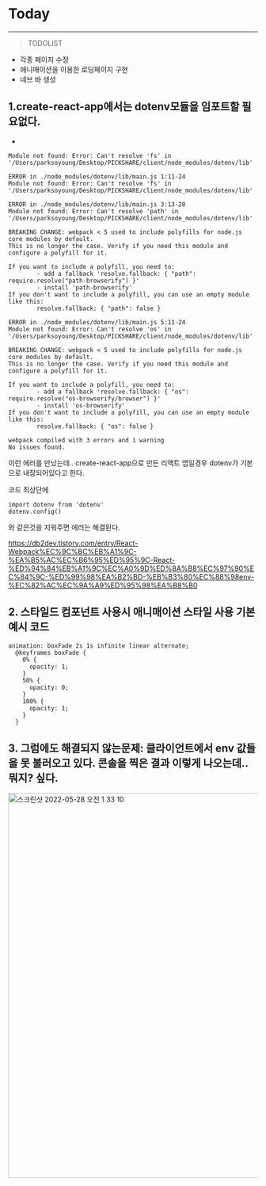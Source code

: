 # Today
-------------------
> TODOLIST
>
- 각종 페이지 수정
- 애니매이션을 이용한 로딩페이지 구현
- 네브 바 생성


## 1.create-react-app에서는 dotenv모듈을 임포트할 필요없다.
- 

```
Module not found: Error: Can't resolve 'fs' in '/Users/parksoyoung/Desktop/PICKSHARE/client/node_modules/dotenv/lib'

ERROR in ./node_modules/dotenv/lib/main.js 1:11-24
Module not found: Error: Can't resolve 'fs' in '/Users/parksoyoung/Desktop/PICKSHARE/client/node_modules/dotenv/lib'

ERROR in ./node_modules/dotenv/lib/main.js 3:13-28
Module not found: Error: Can't resolve 'path' in '/Users/parksoyoung/Desktop/PICKSHARE/client/node_modules/dotenv/lib'

BREAKING CHANGE: webpack < 5 used to include polyfills for node.js core modules by default.
This is no longer the case. Verify if you need this module and configure a polyfill for it.

If you want to include a polyfill, you need to:
        - add a fallback 'resolve.fallback: { "path": require.resolve("path-browserify") }'
        - install 'path-browserify'
If you don't want to include a polyfill, you can use an empty module like this:
        resolve.fallback: { "path": false }

ERROR in ./node_modules/dotenv/lib/main.js 5:11-24
Module not found: Error: Can't resolve 'os' in '/Users/parksoyoung/Desktop/PICKSHARE/client/node_modules/dotenv/lib'

BREAKING CHANGE: webpack < 5 used to include polyfills for node.js core modules by default.
This is no longer the case. Verify if you need this module and configure a polyfill for it.

If you want to include a polyfill, you need to:
        - add a fallback 'resolve.fallback: { "os": require.resolve("os-browserify/browser") }'
        - install 'os-browserify'
If you don't want to include a polyfill, you can use an empty module like this:
        resolve.fallback: { "os": false }

webpack compiled with 3 errors and 1 warning
No issues found.

```
이런 에러를 만났는데.. create-react-app으로 만든 리액트 앱일경우 dotenv가 기본으로 내장되어있다고 한다. 




코드 최상단에
```
import dotenv from 'dotenv' 
dotenv.config() 
```
와 같은것을 지워주면 에러는 해결된다.

https://db2dev.tistory.com/entry/React-Webpack%EC%9C%BC%EB%A1%9C-%EA%B5%AC%EC%B6%95%ED%95%9C-React-%ED%94%84%EB%A1%9C%EC%A0%9D%ED%8A%B8%EC%97%90%EC%84%9C-%ED%99%98%EA%B2%BD-%EB%B3%80%EC%88%98env-%EC%82%AC%EC%9A%A9%ED%95%98%EA%B8%B0




## 2. 스타일드 컴포넌트 사용시 애니매이션 스타일 사용 기본 예시 코드
```
animation: boxFade 2s 1s infinite linear alternate;
  @keyframes boxFade {
    0% {
      opacity: 1;
    }
    50% {
      opacity: 0;
    }
    100% {
      opacity: 1;
    }
  }

```
## 3. 그럼에도 해결되지 않는문제: 클라이언트에서 env 값들을 못 불러오고 있다. 콘솔을 찍은 결과 이렇게 나오는데.. 뭐지? 싶다.
<img width="777" alt="스크린샷 2022-05-28 오전 1 33 10" src="https://user-images.githubusercontent.com/80194405/170741191-67991c66-904b-451b-b5d0-5f3cc5e80368.png">


